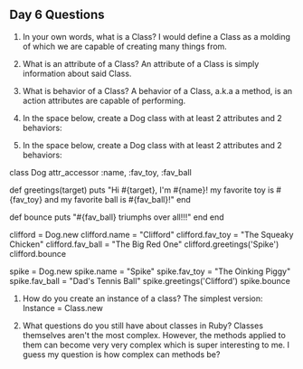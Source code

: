 ## Day 6 Questions

1. In your own words, what is a Class?
I would define a Class as a molding of which we are capable of creating many things from.

1. What is an attribute of a Class?
An attribute of a Class is simply information about said Class.

1. What is behavior of a Class?
A behavior of a Class, a.k.a a method, is an action attributes are capable of performing.

1. In the space below, create a Dog class with at least 2 attributes and 2 behaviors:

1. In the space below, create a Dog class with at least 2 attributes and 2 behaviors:

class Dog
  attr_accessor :name, :fav_toy, :fav_ball

  def greetings(target)
    puts "Hi #{target}, I'm #{name}! my favorite toy is #{fav_toy} and my favorite ball is #{fav_ball}!"
  end

  def bounce
    puts "#{fav_ball} triumphs over all!!!"
  end
end


clifford = Dog.new
clifford.name = "Clifford"
clifford.fav_toy = "The Squeaky Chicken"
clifford.fav_ball = "The Big Red One"
clifford.greetings('Spike')
clifford.bounce

spike = Dog.new
spike.name = "Spike"
spike.fav_toy = "The Oinking Piggy"
spike.fav_ball = "Dad's Tennis Ball"
spike.greetings('Clifford')
spike.bounce


1. How do you create an instance of a class?
The simplest version:
Instance = Class.new

1. What questions do you still have about classes in Ruby?
Classes themselves aren't the most complex. However, the methods applied to them can become very very complex which is super interesting to me. I guess my question is how complex can methods be?
